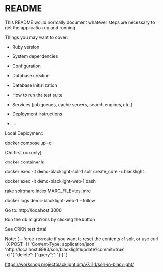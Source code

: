 # README

This README would normally document whatever steps are necessary to get the
application up and running.

Things you may want to cover:

* Ruby version

* System dependencies

* Configuration

* Database creation

* Database initialization

* How to run the test suite

* Services (job queues, cache servers, search engines, etc.)

* Deployment instructions

* ...

Local Deployment:

docker compose up -d

(On first run only)

docker container ls

docker exec -it demo-blacklight-solr-1 solr create_core -c blacklight

docker exec -it demo-blacklight-web-1 bash 

rake solr:marc:index MARC_FILE=test.mrc

docker logs demo-blacklight-web-1 --follow


Go to:
http://localhost:3000

Run the db migrations by clicking the button

See CRKN test data!

Note: (—force-recreate if you want to reset the contents of solr, or use
curl -X POST -H 'Content-Type: application/json' \
    'http://localhost:8983/solr/blacklight/update?commit=true' \
    -d '{ "delete": {"query":"*:*"} }'
)

https://workshop.projectblacklight.org/v7.11.1/solr-in-blacklight/

